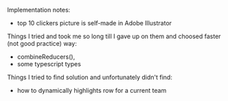 Implementation notes:

- top 10 clickers picture is self-made in Adobe Illustrator

Things I tried and took me so long till I gave up on them and choosed faster (not good practice) way:
- combineReducers(),
- some typescript types

Things I tried to find solution and unfortunately didn't find:
- how to dynamically highlights row for a current team



